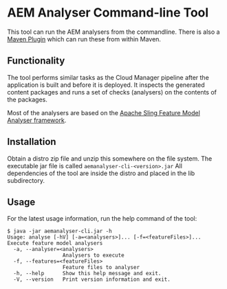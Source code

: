 # AEM Analyser Command-line Tool

This tool can run the AEM analysers from the commandline. There is also a [Maven Plugin](../aemanalyser-maven-plugin/README.md) which can run these from within Maven.

## Functionality

The tool performs similar tasks as the Cloud Manager pipeline after the application is built and before it is deployed. It inspects the generated content packages and runs a set of checks (analysers) on the contents of the packages.

Most of the analysers are based on the [Apache Sling Feature Model Analyser framework](https://github.com/apache/sling-org-apache-sling-feature-analyser/blob/master/readme.md).

## Installation

Obtain a distro zip file and unzip this somewhere on the file system. The executable jar file is
called `aemanalyser-cli-<version>.jar` All dependencies of the tool are
inside the distro and placed in the lib subdirectory.

## Usage

For the latest usage information, run the help command of the tool:

```
$ java -jar aemanalyser-cli.jar -h
Usage: analyse [-hV] [-a=<analysers>]... [-f=<featureFiles>]...
Execute feature model analysers
  -a, --analyser=<analysers>
                  Analysers to execute
  -f, --features=<featureFiles>
                  Feature files to analyser
  -h, --help      Show this help message and exit.
  -V, --version   Print version information and exit.
  ```